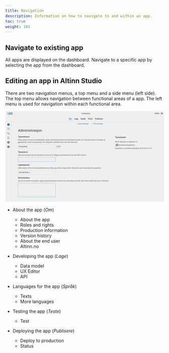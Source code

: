 ```yaml
---
title: Navigation
description: Information on how to navigate to and within an app.
toc: true
weight: 101
---
```


## Navigate to existing app
All apps are displayed on the dashboard. Navigate to a specific app by selecting the app from the dashboard.

## Editing an app in Altinn Studio

There are two navigation menus, a top menu and a side menu (left side).
The top menu allows navigation between functional areas of a app. The left menu is used for navigation within each functional area.

![Menus in Altinn Studio](nav-menus.png "Menus in Altinn Studio")

- About the app (_Om_)
  - About the app
  - Roles and rights
  - Production information
  - Version history
  - About the end user
  - Altinn.no

- Developing the app (_Lage_)
  - Data model
  - UX Editor
  - API

- Languages for the app (_Språk_)
  - Texts
  - More languages

- Testing the app (_Teste_)
  - Test

- Deploying the app (_Publisere_)
  - Deploy to production
  - Status
